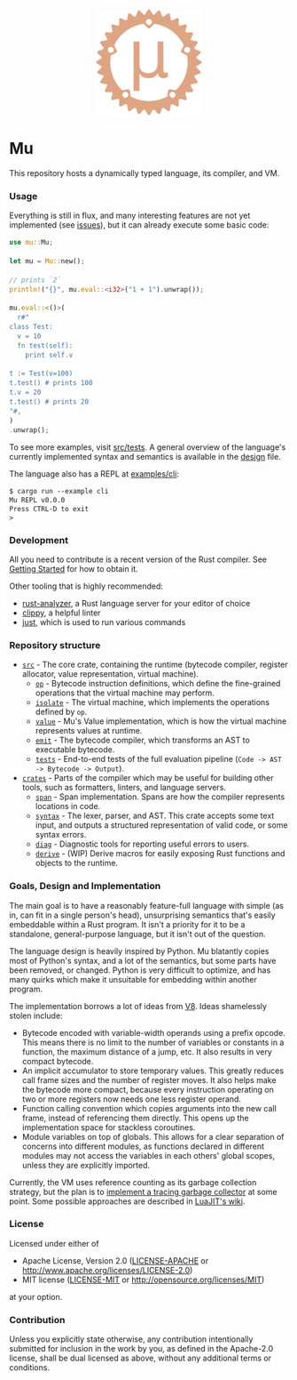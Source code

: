 <p align="center">
  <img
    alt="The greek lowercase letter mu inside of a gear shape"
    src="./assets/logo.svg"
    height="192px"
  >
</p>

# Mu

This repository hosts a dynamically typed language, its compiler, and VM.

### Usage

Everything is still in flux, and many interesting features are not yet implemented (see [issues](https://github.com/jprochazk/mu/issues)), but it can already execute some basic code:

```rust
use mu::Mu;

let mu = Mu::new();

// prints `2`
println!("{}", mu.eval::<i32>("1 + 1").unwrap());

mu.eval::<()>(
  r#"
class Test:
  v = 10
  fn test(self):
    print self.v

t := Test(v=100)
t.test() # prints 100
t.v = 20
t.test() # prints 20
"#,
)
.unwrap();
```

To see more examples, visit [src/tests](./src/tests). A general overview of the language's currently implemented syntax and semantics is available in the [design](./design.md) file.

The language also has a REPL at [examples/cli](./examples/cli):

```
$ cargo run --example cli
Mu REPL v0.0.0
Press CTRL-D to exit
> 
```

### Development

All you need to contribute is a recent version of the Rust compiler. See [Getting Started](https://www.rust-lang.org/learn/get-started) for how to obtain it.

Other tooling that is highly recommended:
- [rust-analyzer](https://rust-analyzer.github.io/), a Rust language server for your editor of choice
- [clippy](https://github.com/rust-lang/rust-clippy), a helpful linter
- [just](https://github.com/casey/just), which is used to run various commands


### Repository structure

- [`src`](./src) - The core crate, containing the runtime (bytecode compiler, register allocator, value representation, virtual machine).
  - [`op`](./src/op) - Bytecode instruction definitions, which define the fine-grained operations that the virtual machine may perform.
  - [`isolate`](./src/isolate) - The virtual machine, which implements the operations defined by `op`.
  - [`value`](./src/value) - Mu's Value implementation, which is how the virtual machine represents values at runtime.
  - [`emit`](./src/emit) - The bytecode compiler, which transforms an AST to executable bytecode.
  - [`tests`](./src/tests) - End-to-end tests of the full evaluation pipeline (`Code -> AST -> Bytecode -> Output`).
- [`crates`](./crates) - Parts of the compiler which may be useful for building other tools, such as formatters, linters, and language servers.
  - [`span`](./crates/span) - Span implementation. Spans are how the compiler represents locations in code.
  - [`syntax`](./crates/syntax) - The lexer, parser, and AST. This crate accepts some text input, and outputs a structured representation of valid code, or some syntax errors.
  - [`diag`](./crates/diag) - Diagnostic tools for reporting useful errors to users.
  - [`derive`](./crates/derive) - (WIP) Derive macros for easily exposing Rust functions and objects to the runtime.

### Goals, Design and Implementation

The main goal is to have a reasonably feature-full language with simple (as in, can fit in a single person's head), unsurprising semantics that's easily embeddable within a Rust program. It isn't a priority for it to be a standalone, general-purpose language, but it isn't out of the question.

The language design is heavily inspired by Python. Mu blatantly copies most of Python's syntax, and a lot of the semantics, but some parts have been removed, or changed. Python is very difficult to optimize, and has many quirks which make it unsuitable for embedding within another program.

The implementation borrows a lot of ideas from [V8](https://v8.dev/). Ideas shamelessly stolen include:
- Bytecode encoded with variable-width operands using a prefix opcode.
  This means there is no limit to the number of variables or constants in a function, the maximum distance of a jump, etc. It also results in very compact bytecode.
- An implicit accumulator to store temporary values. 
  This greatly reduces call frame sizes and the number of register moves. It also helps make the bytecode more compact, because every instruction operating on two or more registers now needs one less register operand.
- Function calling convention which copies arguments into the new call frame, instead of referencing them directly.
  This opens up the implementation space for stackless coroutines.
- Module variables on top of globals.
  This allows for a clear separation of concerns into different modules, as functions declared in different modules may not access the variables in each others' global scopes, unless they are explicitly imported.

Currently, the VM uses reference counting as its garbage collection strategy, but the plan is to [implement a tracing garbage collector](https://github.com/jprochazk/mu/issues/6) at some point. Some possible approaches are described in [LuaJIT's wiki](http://web.archive.org/web/20220524034527/http://wiki.luajit.org/New-Garbage-Collector).

### License

Licensed under either of

- Apache License, Version 2.0
  ([LICENSE-APACHE](LICENSE-APACHE) or http://www.apache.org/licenses/LICENSE-2.0)
- MIT license
  ([LICENSE-MIT](LICENSE-MIT) or http://opensource.org/licenses/MIT)

at your option.

### Contribution

Unless you explicitly state otherwise, any contribution intentionally submitted
for inclusion in the work by you, as defined in the Apache-2.0 license, shall be
dual licensed as above, without any additional terms or conditions.
